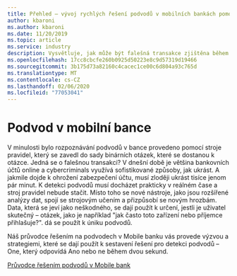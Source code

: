```yaml
---
title: Přehled – vývoj rychlých řešení podvodů v mobilních bankách pomocí služeb Azure
author: kbaroni
ms.author: kbaroni
ms.date: 11/20/2019
ms.topic: article
ms.service: industry
description: Vysvětluje, jak může být falešná transakce zjištěna během 2 sekund.
ms.openlocfilehash: 17cc8cbcfe260b0925d50223e8c9d57319d19466
ms.sourcegitcommit: 3b175d73a82160c4cacec1ce00c6d804a93c765d
ms.translationtype: MT
ms.contentlocale: cs-CZ
ms.lasthandoff: 02/06/2020
ms.locfileid: "77053041"
---
```

# <a name="mobile-bank-fraud"></a>Podvod v mobilní bance

V minulosti bylo rozpoznávání podvodů v bance provedeno pomocí stroje pravidel, který se zavedl do sady binárních otázek, které se dostanou k otázce. Jedná se o falešnou transakci? V dnešní době je většina bankovních účtů online a cybercriminals využívá sofistikované způsoby, jak ukrást. A jakmile dojde k ohrožení zabezpečení účtu, musí zloději ukrást tisíce jenom pár minut. K detekci podvodů musí docházet prakticky v reálném čase a stroj pravidel nebude stačit. Místo toho se nové nástroje, jako jsou rozšířené analýzy dat, spojí se strojovým učením a přizpůsobí se novým hrozbám. Data, která se jeví jako neškodného, se dají použít k určení, jestli je uživatel skutečný – otázek, jako je například "jak často toto zařízení nebo příjemce přihlašuje?". dá se použít k úniku podvodů.

Náš průvodce řešením na podvodech v Mobile banku vás provede výzvou a strategiemi, které se dají použít k sestavení řešení pro detekci podvodů – One, který odpovídá Ano nebo ne během dvou sekund.

[Průvodce řešením podvodů v Mobile bank](https://download.microsoft.com/download/0/1/5/0150425C-14C7-41F4-97EA-3DE57B678C51/IndSG_FraudDetection.pdf)

